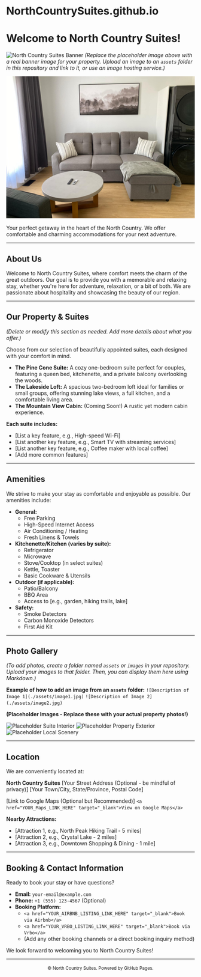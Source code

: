 # NorthCountrySuites.github.io
# Welcome to North Country Suites!

![North Country Suites Banner](https://via.placeholder.com/1200x300.png?text=North+Country+Suites+Banner+Image)
*(Replace the placeholder image above with a real banner image for your property. Upload an image to an `assets` folder in this repository and link to it, or use an image hosting service.)*

![Logo of the property](./assets/0E3B0346-8E1E-45D9-B908-9E6A1B031E3A.jpg)

Your perfect getaway in the heart of the North Country. We offer comfortable and charming accommodations for your next adventure.

---

## About Us

Welcome to North Country Suites, where comfort meets the charm of the great outdoors. Our goal is to provide you with a memorable and relaxing stay, whether you're here for adventure, relaxation, or a bit of both. We are passionate about hospitality and showcasing the beauty of our region.

---

## Our Property & Suites

*(Delete or modify this section as needed. Add more details about what you offer.)*

Choose from our selection of beautifully appointed suites, each designed with your comfort in mind.

* **The Pine Cone Suite:** A cozy one-bedroom suite perfect for couples, featuring a queen bed, kitchenette, and a private balcony overlooking the woods.
* **The Lakeside Loft:** A spacious two-bedroom loft ideal for families or small groups, offering stunning lake views, a full kitchen, and a comfortable living area.
* **The Mountain View Cabin:** (Coming Soon!) A rustic yet modern cabin experience.

**Each suite includes:**
* [List a key feature, e.g., High-speed Wi-Fi]
* [List another key feature, e.g., Smart TV with streaming services]
* [List another key feature, e.g., Coffee maker with local coffee]
* [Add more common features]

---

## Amenities

We strive to make your stay as comfortable and enjoyable as possible. Our amenities include:

* **General:**
    * Free Parking
    * High-Speed Internet Access
    * Air Conditioning / Heating
    * Fresh Linens & Towels
* **Kitchenette/Kitchen (varies by suite):**
    * Refrigerator
    * Microwave
    * Stove/Cooktop (in select suites)
    * Kettle, Toaster
    * Basic Cookware & Utensils
* **Outdoor (if applicable):**
    * Patio/Balcony
    * BBQ Area
    * Access to [e.g., garden, hiking trails, lake]
* **Safety:**
    * Smoke Detectors
    * Carbon Monoxide Detectors
    * First Aid Kit

---

## Photo Gallery

*(To add photos, create a folder named `assets` or `images` in your repository. Upload your images to that folder. Then, you can display them here using Markdown.)*

**Example of how to add an image from an `assets` folder:**
`![Description of Image 1](./assets/image1.jpg)`
`![Description of Image 2](./assets/image2.jpg)`

**(Placeholder Images - Replace these with your actual property photos!)**

![Placeholder Suite Interior](https://via.placeholder.com/400x300.png?text=Cozy+Suite+Interior)
![Placeholder Property Exterior](https://via.placeholder.com/400x300.png?text=Property+Exterior+View)
![Placeholder Local Scenery](https://via.placeholder.com/400x300.png?text=Beautiful+Local+Scenery)

---

## Location

We are conveniently located at:

**North Country Suites**
[Your Street Address (Optional - be mindful of privacy)]
[Your Town/City, State/Province, Postal Code]

[Link to Google Maps (Optional but Recommended)]
`<a href="YOUR_Maps_LINK_HERE" target="_blank">View on Google Maps</a>`

**Nearby Attractions:**
* [Attraction 1, e.g., North Peak Hiking Trail - 5 miles]
* [Attraction 2, e.g., Crystal Lake - 2 miles]
* [Attraction 3, e.g., Downtown Shopping & Dining - 1 mile]

---

## Booking & Contact Information

Ready to book your stay or have questions?

* **Email:** `your-email@example.com`
* **Phone:** `+1 (555) 123-4567` (Optional)
* **Booking Platform:**
    * `<a href="YOUR_AIRBNB_LISTING_LINK_HERE" target="_blank">Book via Airbnb</a>`
    * `<a href="YOUR_VRBO_LISTING_LINK_HERE" target="_blank">Book via Vrbo</a>`
    * (Add any other booking channels or a direct booking inquiry method)

We look forward to welcoming you to North Country Suites!

---

<p align="center">
  <small>© <script>document.write(new Date().getFullYear())</script> North Country Suites. Powered by GitHub Pages.</small>
</p>

